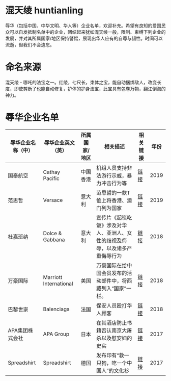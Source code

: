 # 混天绫 huntianling
辱华（包括中国、中华文明、华人等）企业名单，欢迎补充。希望有良知的爱国民众可以自发抵制名单中的企业，团结起来犹如混天绫一般，限制、束缚下列企业的发展，并对其所属国家/地区保持警惕，展现出华人应有的自尊与韧性。时间可以流逝，但我们不会遗忘。
# 命名来源
混天绫 - 哪吒的法宝之一。红绫，七尺长，束体之宝，能自动捆绑敌人，改变长度，即使剪断了也能自动修复，护体的护身法宝，此宝具有包卷万物，翻江倒海的神力。
# 辱华企业名单
|辱华企业名称（中）|辱华企业英文（英）|所属国家/地区|相关描述|相关链接|年份|
|---|---|---|---|---|---|
|国泰航空|Cathay Pacific|中国香港|机组人员支持非法游行示威，暴力冲击行为等|[链接](https://zh.wikipedia.org/zh-cn/國泰航空#中国民航局向國泰發安全警示_禁「非法遊行」職員飛內地)|2019|
|范思哲|Versace|意大利|范思哲的一款T恤上将香港、澳门列为国家|[链接](https://news.sina.com.cn/c/2019-08-11/doc-ihytcerm9986683.shtml)|2019|
|杜嘉班纳|Dolce & Gabbana|意大利|宣传片《起筷吃饭》涉及对华人、亚洲人、女性的歧视及侮辱，以及诸多严重侮辱行为|[链接](https://zh.wikipedia.org/wiki/杜嘉班纳#辱华)|2018|
|万豪国际|Marriott International|美国|万豪国际在给中国会员发布的活动邮件中，将西藏列入“国家”一栏。|[链接](https://zh.wikipedia.org/zh-cn/萬豪國際#争议)|2018|
|巴黎世家|Balenciaga|法国|保安人员殴打华人顾客|[链接](https://zh.wikipedia.org/zh-cn/巴黎世家#涉嫌歧視中國人)|2018|
|APA集团株式会社|APA Group|日本|在其酒店防止书籍否认南京大屠杀以及慰安妇的史实|[链接](https://zh.wikipedia.org/zh-cn/APA集团#APA酒店放置右翼書籍事件)|2017|
|Spreadshirt|Spreadshirt|德国|发布印有“救一只狗，吃一个中国人”的文化衫|[链接](https://zh.wikipedia.org/wiki/Spreadshirt)|2017|
